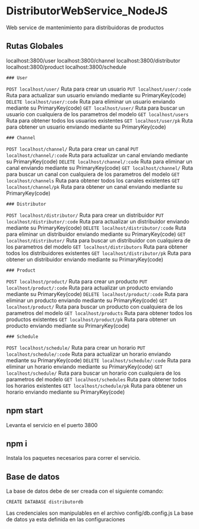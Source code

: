 # DistributorWebService_NodeJS
Web service de mantenimiento para distribuidoras de productos

## Rutas Globales

localhost:3800/user
localhost:3800/channel
localhost:3800/distributor
localhost:3800/product
localhost:3800/schedule

```
### User
```
 `POST localhost/user/`
Ruta para crear un usuario
 `PUT localhost/user/:code`
Ruta para actualizar sun usuario enviando mediante su PrimaryKey(code)
 `DELETE localhost/user/:code`
Ruta para eliminar un usuario enviando mediante su PrimaryKey(code)
 `GET localhost/user/`
Ruta para buscar un usuario con cualquiera de los parametros del modelo 
 `GET localhost/users`
Ruta para obtener todos los usuarios existentes
 `GET localhost/user/pk`
Ruta para obtener un usuario enviando mediante su PrimaryKey(code)

```
### Channel
```

 `POST localhost/channel/`
Ruta para crear un canal
 `PUT localhost/channel/:code`
Ruta para actualizar un canal enviando mediante su PrimaryKey(code)
 `DELETE localhost/channel/:code`
Ruta para eliminar un canal enviando mediante su PrimaryKey(code)
 `GET localhost/channel/`
Ruta para buscar un canal con cualquiera de los parametros del modelo 
 `GET localhost/channels`
Ruta para obtener todos los canales existentes
 `GET localhost/channel/pk`
Ruta para obtener un canal enviando mediante su PrimaryKey(code)


```
### Distributor
```
 `POST localhost/distributor/`
Ruta para crear un distribuidor
 `PUT localhost/distributor/:code`
Ruta para actualizar un distribuidor enviando mediante su PrimaryKey(code)
 `DELETE localhost/distributor/:code`
Ruta para eliminar un distribuidor enviando mediante su PrimaryKey(code)
 `GET localhost/distributor/`
Ruta para buscar un distribuidor con cualquiera de los parametros del modelo 
 `GET localhost/distributors`
Ruta para obtener todos los distribuidores existentes
 `GET localhost/distributor/pk`
Ruta para obtener un distribuidor enviando mediante su PrimaryKey(code)

```
### Product
```
 `POST localhost/product/`
Ruta para crear un producto
 `PUT localhost/product/:code`
Ruta para actualizar un producto enviando mediante su PrimaryKey(code)
 `DELETE localhost/product/:code`
Ruta para eliminar un producto enviando mediante su PrimaryKey(code)
 `GET localhost/product/`
Ruta para buscar un producto con cualquiera de los parametros del modelo 
 `GET localhost/products`
Ruta para obtener todos los productos existentes
 `GET localhost/product/pk`
Ruta para obtener un producto enviando mediante su PrimaryKey(code)

```
### Schedule
```
 `POST localhost/schedule/`
Ruta para crear un horario
 `PUT localhost/schedule/:code`
Ruta para actualizar un horario enviando mediante su PrimaryKey(code)
 `DELETE localhost/schedule/:code`
Ruta para eliminar un horario enviando mediante su PrimaryKey(code)
 `GET localhost/schedule/`
Ruta para buscar un horario con cualquiera de los parametros del modelo 
 `GET localhost/schedules`
Ruta para obtener todos los horarios existentes
 `GET localhost/schedule/pk`
Ruta para obtener un horario enviando mediante su PrimaryKey(code)


## npm start 
Levanta el servicio en el puerto 3800

## npm i
Instala los paquetes necesarios para correr el servicio.


## Base de datos
La base de datos debe de ser creada con el siguiente comando: 
```
CREATE DATABASE distributordb
```
Las credenciales son manipulables en el archivo config/db.config.js
La base de datos ya esta definida en las configuraciones